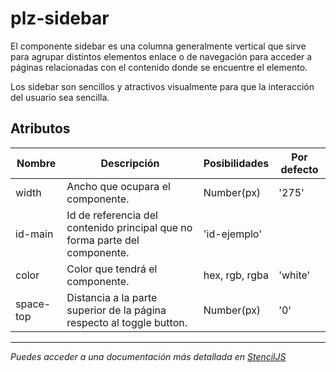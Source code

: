 # plz-sidebar

El componente sidebar es una columna generalmente vertical que sirve para agrupar distintos elementos enlace o de navegación para acceder a páginas relacionadas con el contenido donde se encuentre el elemento.

Los sidebar son sencillos y atractivos visualmente para que la interacción del usuario sea sencilla.

## Atributos

| Nombre | Descripción | Posibilidades | Por defecto |
| --- | --- | --- | --- |
| width | Ancho que ocupara el componente. | Number(px) | '275' |
| id-main | Id de referencia del contenido principal que no forma parte del componente. | 'id-ejemplo' | |
| color | Color que tendrá el componente. | hex, rgb, rgba | 'white' |
| space-top | Distancia a la parte superior de la página respecto al toggle button. | Number(px) | '0' |

--------------------------------------------------------------------------------------------------------------

*Puedes acceder a una documentación más detallada en [StencilJS](https://palaze-pablodiazjorge.netlify.app/)*